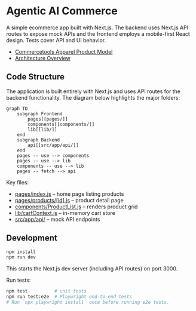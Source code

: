 # Agentic AI Commerce

A simple ecommerce app built with Next.js. The backend uses Next.js API routes to expose mock APIs and the frontend employs a mobile-first React design. Tests cover API and UI behavior.

- [Commercetools Apparel Product Model](docs/commercetools-product-model.md)
- [Architecture Overview](docs/architecture.md)

## Code Structure

The application is built entirely with Next.js and uses API routes for the backend functionality.
The diagram below highlights the major folders:

```mermaid
graph TD
    subgraph Frontend
        pages[[pages/]]
        components[[components/]]
        lib[[lib/]]
    end
    subgraph Backend
        api[[src/app/api/]]
    end
    pages -- use --> components
    pages -- use --> lib
    components -- use --> lib
    pages -- fetch --> api
```

Key files:

- [pages/index.js](pages/index.js) – home page listing products
- [pages/products/[id].js](pages/products/%5Bid%5D.js) – product detail page
- [components/ProductList.js](components/ProductList.js) – renders product grid
- [lib/cartContext.js](lib/cartContext.js) – in-memory cart store
- [src/app/api/](src/app/api/) – mock API endpoints

## Development

```bash
npm install
npm run dev
```

This starts the Next.js dev server (including API routes) on port 3000.

Run tests:

```bash
npm test          # unit tests
npm run test:e2e  # Playwright end-to-end tests
# Run `npx playwright install` once before running e2e tests.
```

